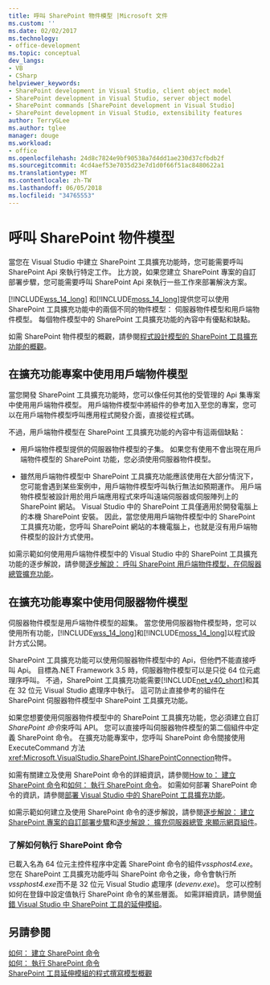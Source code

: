 ```yaml
---
title: 呼叫 SharePoint 物件模型 |Microsoft 文件
ms.custom: ''
ms.date: 02/02/2017
ms.technology:
- office-development
ms.topic: conceptual
dev_langs:
- VB
- CSharp
helpviewer_keywords:
- SharePoint development in Visual Studio, client object model
- SharePoint development in Visual Studio, server object model
- SharePoint commands [SharePoint development in Visual Studio]
- SharePoint development in Visual Studio, extensibility features
author: TerryGLee
ms.author: tglee
manager: douge
ms.workload:
- office
ms.openlocfilehash: 24d8c7824e9bf90538a7d4dd1ae230d37cfbdb2f
ms.sourcegitcommit: 4cd4aef53e7035d23e7d1d0f66f51ac8480622a1
ms.translationtype: MT
ms.contentlocale: zh-TW
ms.lasthandoff: 06/05/2018
ms.locfileid: "34765553"
---
```

# <a name="call-into-the-sharepoint-object-models"></a>呼叫 SharePoint 物件模型
  當您在 Visual Studio 中建立 SharePoint 工具擴充功能時，您可能需要呼叫 SharePoint Api 來執行特定工作。 比方說，如果您建立 SharePoint 專案的自訂部署步驟，您可能需要呼叫 SharePoint Api 來執行一些工作來部署解決方案。  
  
 [!INCLUDE[wss_14_long](../sharepoint/includes/wss-14-long-md.md)] 和[!INCLUDE[moss_14_long](../sharepoint/includes/moss-14-long-md.md)]提供您可以使用 SharePoint 工具擴充功能中的兩個不同的物件模型： 伺服器物件模型和用戶端物件模型。 每個物件模型中的 SharePoint 工具擴充功能的內容中有優點和缺點。  
  
 如需 SharePoint 物件模型的概觀，請參閱[程式設計模型的 SharePoint 工具擴充功能的概觀](../sharepoint/overview-of-the-programming-model-of-sharepoint-tools-extensions.md)。  
  
## <a name="use-the-client-object-model-in-extension-projects"></a>在擴充功能專案中使用用戶端物件模型
 當您開發 SharePoint 工具擴充功能時，您可以像任何其他的受管理的 Api 集專案中使用用戶端物件模型。 用戶端物件模型中將組件的參考加入至您的專案，您可以在用戶端物件模型呼叫應用程式開發介面，直接從程式碼。  
  
 不過，用戶端物件模型在 SharePoint 工具擴充功能的內容中有這兩個缺點：  
  
-   用戶端物件模型提供的伺服器物件模型的子集。 如果您有使用不會出現在用戶端物件模型的 SharePoint 功能，您必須使用伺服器物件模型。  
  
-   雖然用戶端物件模型中 SharePoint 工具擴充功能應該使用在大部分情況下，您可能會遇到某些案例中，用戶端物件模型呼叫執行無法如預期運作。 用戶端物件模型被設計用於用戶端應用程式來呼叫遠端伺服器或伺服陣列上的 SharePoint 網站。 Visual Studio 中的 SharePoint 工具僅適用於開發電腦上的本機 SharePoint 安裝。 因此，當您使用用戶端物件模型中的 SharePoint 工具擴充功能，您呼叫 SharePoint 網站的本機電腦上，也就是沒有用戶端物件模型的設計方式使用。  
  
 如需示範如何使用用戶端物件模型中的 Visual Studio 中的 SharePoint 工具擴充功能的逐步解說，請參閱[逐步解說： 呼叫 SharePoint 用戶端物件模型，在伺服器總管擴充功能](../sharepoint/walkthrough-calling-into-the-sharepoint-client-object-model-in-a-server-explorer-extension.md)。  
  
## <a name="use-the-server-object-model-in-extension-projects"></a>在擴充功能專案中使用伺服器物件模型
 伺服器物件模型是用戶端物件模型的超集。 當您使用伺服器物件模型時，您可以使用所有功能，[!INCLUDE[wss_14_long](../sharepoint/includes/wss-14-long-md.md)]和[!INCLUDE[moss_14_long](../sharepoint/includes/moss-14-long-md.md)]以程式設計方式公開。  

 SharePoint 工具擴充功能可以使用伺服器物件模型中的 Api，但他們不能直接呼叫 Api。 目標為.NET Framework 3.5 時，伺服器物件模型可以是只從 64 位元處理序呼叫。 不過，SharePoint 工具擴充功能需要[!INCLUDE[net_v40_short](../sharepoint/includes/net-v40-short-md.md)]和其在 32 位元 Visual Studio 處理序中執行。 這可防止直接參考的組件在 SharePoint 伺服器物件模型中 SharePoint 工具擴充功能。  
  
 如果您想要使用伺服器物件模型中的 SharePoint 工具擴充功能，您必須建立自訂*SharePoint 命令*來呼叫 API。 您可以直接呼叫伺服器物件模型的第二個組件中定義 SharePoint 命令。 在擴充功能專案中，您呼叫 SharePoint 命令間接使用 ExecuteCommand 方法<xref:Microsoft.VisualStudio.SharePoint.ISharePointConnection>物件。  
  
 如需有關建立及使用 SharePoint 命令的詳細資訊，請參閱[How to： 建立 SharePoint 命令](../sharepoint/how-to-create-a-sharepoint-command.md)和[如何： 執行 SharePoint 命令](../sharepoint/how-to-execute-a-sharepoint-command.md)。 如需如何部署 SharePoint 命令的資訊，請參閱[部署 Visual Studio 中的 SharePoint 工具擴充功能](../sharepoint/deploying-extensions-for-the-sharepoint-tools-in-visual-studio.md)。  
  
 如需示範如何建立及使用 SharePoint 命令的逐步解說，請參閱[逐步解說： 建立 SharePoint 專案的自訂部署步驟](../sharepoint/walkthrough-creating-a-custom-deployment-step-for-sharepoint-projects.md)和[逐步解說： 擴充伺服器總管 來顯示網頁組件](../sharepoint/walkthrough-extending-server-explorer-to-display-web-parts.md)。  
  
### <a name="understand-how-sharepoint-commands-are-executed"></a>了解如何執行 SharePoint 命令
 已載入名為 64 位元主控件程序中定義 SharePoint 命令的組件*vssphost4.exe*。 您在 SharePoint 工具擴充功能呼叫 SharePoint 命令之後，命令會執行所*vssphost4.exe*而不是 32 位元 Visual Studio 處理序 (*devenv.exe*)。 您可以控制如何在登錄中設定值執行 SharePoint 命令的某些層面。 如需詳細資訊，請參閱[偵錯 Visual Studio 中 SharePoint 工具的延伸模組](../sharepoint/debugging-extensions-for-the-sharepoint-tools-in-visual-studio.md)。  
  
## <a name="see-also"></a>另請參閱
 [如何： 建立 SharePoint 命令](../sharepoint/how-to-create-a-sharepoint-command.md)   
 [如何： 執行 SharePoint 命令](../sharepoint/how-to-execute-a-sharepoint-command.md)   
 [SharePoint 工具延伸模組的程式撰寫模型概觀](../sharepoint/overview-of-the-programming-model-of-sharepoint-tools-extensions.md)  
  
